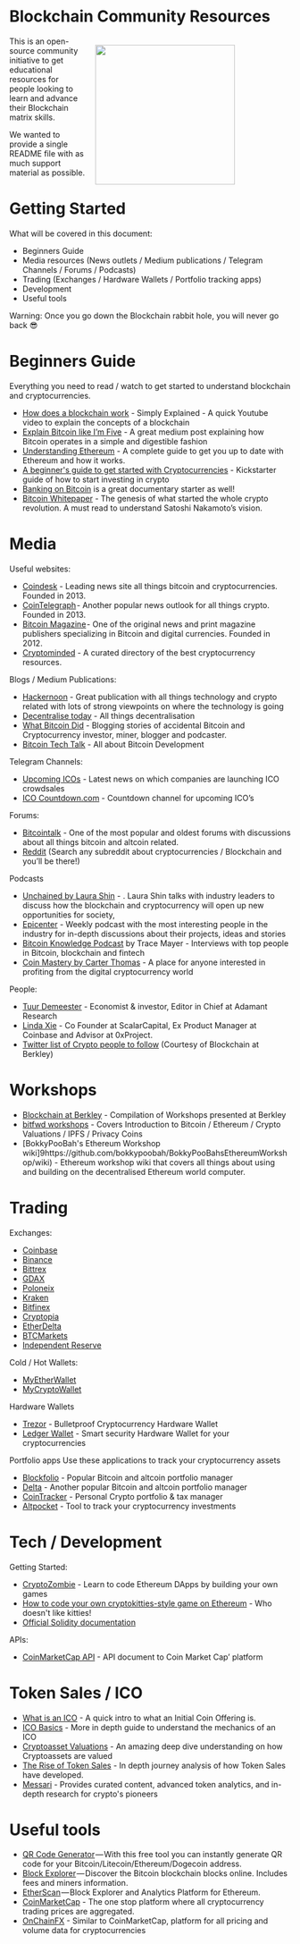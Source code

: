 # Blockchain Community Resources

<a href="http://bitfwd.com/" target="_blank"><img src="https://user-images.githubusercontent.com/16810128/43382069-03a3f07a-941a-11e8-9c30-c02867864543.png"  width="200" style="padding: 15px; width: 250px; float: right; padding-right: 100px;" align="right" /></a>

This is an open-source community initiative to get educational resources for people looking to learn and advance their Blockchain matrix skills. 

We wanted to provide a single README file with as much support material as possible. 

# Getting Started

What will be covered in this document:
- Beginners Guide 
- Media resources  (News outlets / Medium publications / Telegram Channels / Forums / Podcasts)
- Trading (Exchanges / Hardware Wallets / Portfolio tracking apps)
- Development
- Useful tools 

Warning: Once you go down the Blockchain rabbit hole, you will never go back 😎

# Beginners Guide 
Everything you need to read / watch to get started to understand blockchain and cryptocurrencies. 
- [How does a blockchain work](https://www.youtube.com/watch?v=SSo_EIwHSd4) - Simply Explained - A quick Youtube video to explain the concepts of a blockchain 
- [Explain Bitcoin like I’m Five](https://medium.freecodecamp.org/explain-bitcoin-like-im-five-73b4257ac833?source=search_post---------5&gi=bd24c3d5a9b3) - A great medium post explaining how Bitcoin operates in a simple and digestible fashion
- [Understanding Ethereum](https://hackernoon.com/understanding-ethereum-a-complete-guide-6f32ea8f5888) - A complete guide to get you up to date with Ethereum and how it works. 
- [A beginner's guide to get started with Cryptocurrencies](https://hackernoon.com/a-beginners-guide-to-getting-started-with-cryptocurrencies-76027bebb1b1) - Kickstarter guide of how  to start investing in crypto 
- [Banking on Bitcoin](https://www.netflix.com/title/80154500) is a great documentary starter as well! 
- [Bitcoin Whitepaper](https://bitcoin.org/bitcoin.pdf) - The genesis of what started the whole crypto revolution. A must read to understand Satoshi Nakamoto’s vision.

# Media 
Useful websites:
- [Coindesk](https://www.coindesk.com/) - Leading news site all things bitcoin and cryptocurrencies. Founded in 2013.
- [CoinTelegraph](https://cointelegraph.com/) - Another popular news outlook for all things crypto. Founded in 2013.
- [Bitcoin Magazine](https://bitcoinmagazine.com/) - One of the original news and print magazine publishers specializing in Bitcoin and digital currencies. Founded in 2012.
- [Cryptominded](https://cryptominded.com/) - A curated directory of the best cryptocurrency resources.

Blogs / Medium Publications:
- [Hackernoon](https://hackernoon.com/) - Great publication with all things technology and crypto related with lots of strong viewpoints on where the technology is going
- [Decentralise today](https://decentralize.today/) - All things decentralisation
- [What Bitcoin Did](https://bitcointechtalk.com/) - Blogging stories of accidental Bitcoin and Cryptocurrency investor, miner, blogger and podcaster.
- [Bitcoin Tech Talk](https://bitcointechtalk.com/) - All about Bitcoin Development

Telegram Channels:
- [Upcoming ICOs](https://t.me/UpcomingICOs) - Latest news on which companies are launching ICO crowdsales 
- [ICO Countdown.com](https://telegram.me/icocountdown) - Countdown channel for upcoming ICO’s

Forums:
- [Bitcointalk](https://bitcointalk.org/) - One of the most popular and oldest forums with discussions about all things bitcoin and altcoin related.
- [Reddit](https://www.reddit.com/) (Search any subreddit about cryptocurrencies / Blockchain and you’ll be there!)

Podcasts
- [Unchained by Laura Shin](http://unchainedpodcast.co/) - . Laura Shin talks with industry leaders to discuss how the blockchain and cryptocurrency will open up new opportunities for society,
- [Epicenter](https://epicenter.tv/) - Weekly podcast with the most interesting people in the industry for in-depth discussions about their projects, ideas and stories
- [Bitcoin Knowledge Podcast](http://www.bitcoin.kn/) by Trace Mayer - Interviews with top people in Bitcoin, blockchain and fintech
- [Coin Mastery by Carter Thomas](https://itunes.apple.com/us/podcast/coin-mastery-building-your-cryptocurrency-empire/id1251624136?mt=2) - A place for anyone interested in profiting from the digital cryptocurrency world 

People:
- [Tuur Demeester](https://medium.com/@tuurdemeester) - Economist & investor, Editor in Chief at Adamant Research
- [Linda Xie](https://medium.com/@linda.xie) - Co Founder at ScalarCapital, Ex Product Manager at Coinbase and Advisor  at 0xProject.
- [Twitter list of Crypto people to follow](https://docs.google.com/document/d/1Zi4ir7bt0v3bGN3QaRJhzjfkaSDwOR9yeIWyIMO8HeA/edit#) (Courtesy of Blockchain at Berkley)

# Workshops 
- [Blockchain at Berkley](https://blockchain.berkeley.edu/workshops/) - Compilation of Workshops presented at Berkley
- [bitfwd workshops](https://github.com/bitfwdcommunity/Tech-Workshops) - Covers Introduction to Bitcoin / Ethereum / Crypto Valuations / IPFS / Privacy Coins 
- [BokkyPooBah's Ethereum Workshop wiki]9https://github.com/bokkypoobah/BokkyPooBahsEthereumWorkshop/wiki) - Ethereum workshop wiki that covers all things about using and building on the decentralised Ethereum world computer.

# Trading 
Exchanges:

- [Coinbase](https://www.coinbase.com)
- [Binance](https://www.binance.com/) 
- [Bittrex](https://bittrex.com/)
- [GDAX](https://www.gdax.com/) 
- [Poloneix](https://poloniex.com/)
- [Kraken](https://www.kraken.com/)
- [Bitfinex](https://www.bitfinex.com/)
- [Cryptopia](https://www.cryptopia.co.nz/)
- [EtherDelta](https://etherdelta.com/)
- [BTCMarkets](https://www.btcmarkets.net/)
- [Independent Reserve](https://www.independentreserve.com/) 

Cold / Hot Wallets:
- [MyEtherWallet](https://www.myetherwallet.com/)
- [MyCryptoWallet](https://mycrypto.com/)

Hardware Wallets
- [Trezor](https://trezor.io/) - Bulletproof Cryptocurrency Hardware Wallet  
- [Ledger Wallet](https://www.ledgerwallet.com/) - Smart security Hardware Wallet for your cryptocurrencies

Portfolio apps
Use these applications to track your cryptocurrency assets
- [Blockfolio](https://www.blockfolio.com/) - Popular Bitcoin and altcoin portfolio manager
- [Delta](https://getdelta.io/) - Another popular Bitcoin and altcoin portfolio manager
- [CoinTracker](https://www.cointracker.io/) - Personal Crypto portfolio & tax manager
- [Altpocket](https://altpocket.io/) - Tool to track your cryptocurrency investments

# Tech / Development 
Getting Started: 
- [CryptoZombie](https://cryptozombies.io/) - Learn to code Ethereum DApps by building your own games
- [How to code your own cryptokitties-style game on Ethereum](https://medium.com/loom-network/how-to-code-your-own-cryptokitties-style-game-on-ethereum-7c8ac86a4eb3) - Who doesn't like kitties!
- [Official Solidity documentation](https://solidity.readthedocs.io/en/develop/)

APIs:
- [CoinMarketCap API](https://coinmarketcap.com/api/) - API document to Coin Market Cap’ platform
 
# Token Sales / ICO 
- [What is an ICO](https://steemit.com/ico/@ico-reviews/what-is-an-ico) - A quick intro to what an Initial Coin Offering is.
- [ICO Basics](https://blockgeeks.com/guides/ico-basics/) - More in depth guide to understand the mechanics of an ICO 
- [Cryptoasset Valuations](https://medium.com/@cburniske/cryptoasset-valuations-ac83479ffca7) - An amazing deep dive understanding on how Cryptoassets are valued
- [The Rise of Token Sales](https://blog.openocean.vc/the-rise-of-the-token-sale-28f2d07651c9) - In depth journey analysis of how Token Sales have developed.
- [Messari](https://messari.io/) - Provides curated content, advanced token analytics, and in-depth research for crypto's pioneers

# Useful tools 
- [QR Code Generator](https://cwaqrgen.com/) — With this free tool you can instantly generate QR code for your Bitcoin/Litecoin/Ethereum/Dogecoin address.
- [Block Explorer](https://blockchain.info/) — Discover the Bitcoin blockchain blocks online. Includes fees and miners information.
- [EtherScan](https://etherscan.io/) — Block Explorer and Analytics Platform for Ethereum.
- [CoinMarketCap](https://coinmarketcap.com/) - The one stop platform where all cryptocurrency trading prices are aggregated.
- [OnChainFX](https://onchainfx.com/) - Similar to CoinMarketCap, platform for all pricing and volume data for cryptocurrencies
